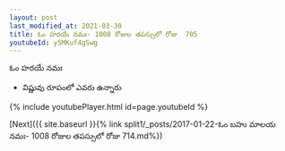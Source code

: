 ```yaml
---
layout: post
last_modified_at: 2021-03-30
title: ఓం హరయే నమః- 1008 రోజుల తపస్సులో రోజు  705
youtubeId: y5MKuf4gSwg
---
```

 
 
 ఓం హరయే నమః  
 
 -  విష్ణువు రూపంలో ఎవరు ఉన్నారు 
 
  
 
  
 
 
 
 
 
 


{% include youtubePlayer.html id=page.youtubeId %}
 
[Next]({{ site.baseurl }}{% link  split1/_posts/2017-01-22-ఓం బహు మాలయ నమః- 1008 రోజుల తపస్సులో రోజు  714.md%})
 
